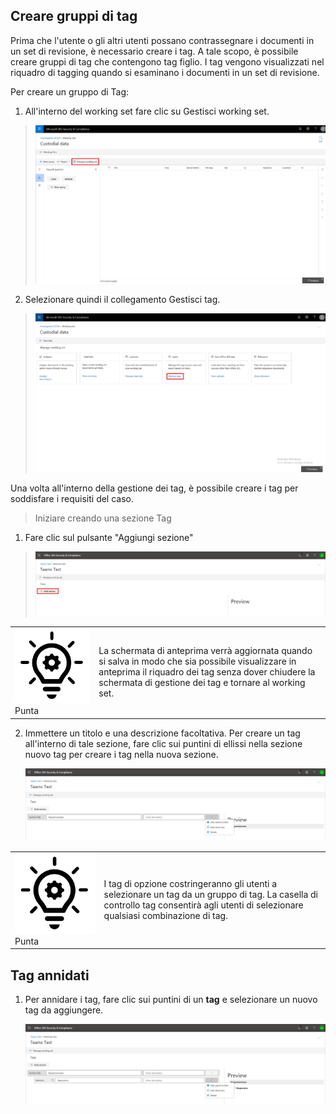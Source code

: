 ## <a name="create-tag-groups"></a>Creare gruppi di tag

Prima che l'utente o gli altri utenti possano contrassegnare i documenti in un set di revisione, è necessario creare i tag. A tale scopo, è possibile creare gruppi di tag che contengono tag figlio. I tag vengono visualizzati nel riquadro di tagging quando si esaminano i documenti in un set di revisione.

Per creare un gruppo di Tag:

1.  All'interno del working set fare clic su Gestisci working set.

> ![](../media/ED-managews.png)

2.  Selezionare quindi il collegamento Gestisci tag.

> ![](../media/ED-managetags.png)

Una volta all'interno della gestione dei tag, è possibile creare i tag per soddisfare i requisiti del caso.

> Iniziare creando una sezione Tag

1.  Fare clic sul pulsante "Aggiungi sezione"

> ![Un'immagine contenente la descrizione dello screenshot generata automaticamente](../media/ED-addtagsection.png)

|                                                                                                                             |                                                                                                                                                                 |
| --------------------------------------------------------------------------------------------------------------------------- | --------------------------------------------------------------------------------------------------------------------------------------------------------------- |
| ![](../media/ED-tipicon.png)Punta | La schermata di anteprima verrà aggiornata quando si salva in modo che sia possibile visualizzare in anteprima il riquadro dei tag senza dover chiudere la schermata di gestione dei tag e tornare al working set. |

2.  Immettere un titolo e una descrizione facoltativa. Per creare un tag all'interno di tale sezione, fare clic sui puntini di ellissi nella sezione nuovo tag per creare i tag nella nuova sezione.
    
    ![Schermata di una descrizione del telefono cellulare generata automaticamente](../media/ED-createtag.png)

|                                                                                                                             |                                                                                                                                         |
| --------------------------------------------------------------------------------------------------------------------------- | --------------------------------------------------------------------------------------------------------------------------------------- |
| ![](../media/ED-tipicon.png)Punta | I tag di opzione costringeranno gli utenti a selezionare un tag da un gruppo di tag. La casella di controllo tag consentirà agli utenti di selezionare qualsiasi combinazione di tag. |

## <a name="nested-tags"></a>Tag annidati

1.  Per annidare i tag, fare clic sui puntini di un **tag** e selezionare un nuovo tag da aggiungere.
    
    ![](../media/ED-tagnesting.png)

